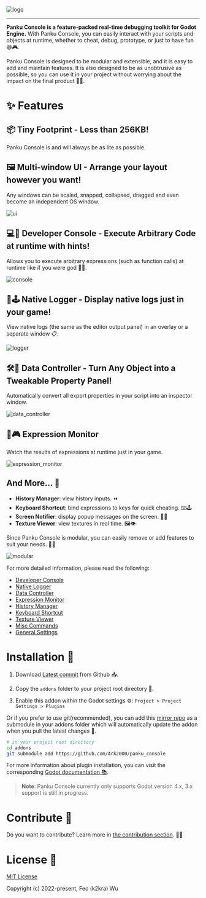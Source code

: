![logo](./docs/assets/logo.png)

---

**Panku Console is a feature-packed real-time debugging toolkit for Godot Engine.** With Panku Console, you can easily interact with your scripts and objects at runtime, whether to cheat, debug, prototype, or just to have fun 😄🎮.

Panku Console is designed to be modular and extensible, and it is easy to add and maintain features. It is also designed to be as unobtrusive as possible, so you can use it in your project without worrying about the impact on the final product 🧩🚀.

# ✨ Features

## 📦 Tiny Footprint - Less than 256KB!

Panku Console is and will always be as lite as possible.

## 🖼️ Multi-window UI - Arrange your layout however you want!

Any windows can be scaled, snapped, collapsed, dragged and even become an independent OS window.

![ui](./docs/assets/ui.png)

## 💻🔮 Developer Console - Execute Arbitrary Code at runtime with hints!

Allows you to execute arbitrary expressions (such as function calls) at runtime like if you were god 🧙‍♂️. 

![console](./docs/assets/console.png)

## 📝🕹️ Native Logger - Display native logs just in your game!

View native logs (the same as the editor output panel) in an overlay or a separate window 📋.

![logger](./docs/assets/logger.png)

## 🛠️🔧 Data Controller - Turn Any Object into a Tweakable Property Panel!

Automatically convert all export properties in your script into an inspector window.

![data_controller](./docs/assets/data_controller.png)

## 👀🎮 Expression Monitor

Watch the results of expressions at runtime just in your game.

![expression_monitor](./docs/assets/expression_monitor.png)

## And More... 🌟

- **History Manager**: view history inputs. ⏪
- **Keyboard Shortcut**: bind expressions to keys for quick cheating. ⌨️🕹️
- **Screen Notifier**: display popup messages on the screen. 💬📢
- **Texture Viewer**: view textures in real time. 🖼️👁️

Since Panku Console is modular, you can easily remove or add features to suit your needs. 🧩🔧

![modular](./docs/assets/modular.png)

For more detailed information, please read the following:

- [Developer Console](./docs/developer_console.md)
- [Native Logger](./docs/native_logger.md)
- [Data Controller](./docs/data_controller.md)
- [Expression Monitor](./docs/expression_monitor.md)
- [History Manager](./docs/history_manager.md)
- [Keyboard Shortcut](./docs/keyboard_shortcut.md)
- [Texture Viewer](./docs/texture_viewer.md)
- [Misc Commands](./docs/misc_commands.md)
- [General Settings](./docs/general_settings.md)

# Installation 🚀

1. Download [Latest commit](https://github.com/Ark2000/PankuConsole/archive/refs/heads/master.zip) from Github 📥.

2. Copy the `addons` folder to your project root directory 📂.

3. Enable this addon within the Godot settings ⚙️: `Project > Project Settings > Plugins`

Or if you prefer to use git(recommended), you can add this [mirror repo](https://github.com/Ark2000/panku_console) as a submodule in your addons folder which will automatically update the addon when you pull the latest changes 🔄.

```bash
# in your project root directory
cd addons
git submodule add https://github.com/Ark2000/panku_console
```

For more information about plugin installation, you can visit the corresponding [Godot documentation 📚](https://docs.godotengine.org/en/stable/tutorials/plugins/editor/installing_plugins.html).

> **Note**: Panku Console currently only supports Godot version 4.x, 3.x support is still in progress.

# Contribute 🤝

Do you want to contribute? Learn more in [the contribution section](./CONTRIBUTING.md). 🌟🙌

# License 📜

[MIT License](./LICENSE)

Copyright (c) 2022-present, Feo (k2kra) Wu

